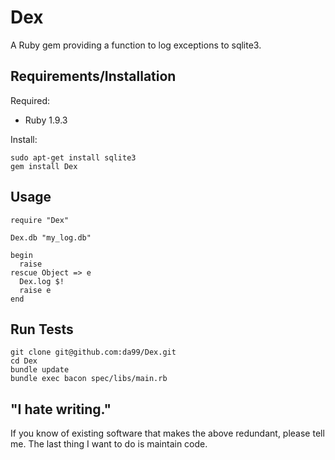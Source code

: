 
Dex
================

A Ruby gem providing a function to 
log exceptions to sqlite3.

Requirements/Installation
------------

Required:

* Ruby 1.9.3

Install:

    sudo apt-get install sqlite3
    gem install Dex

Usage
------

    require "Dex"
    
    Dex.db "my_log.db"

    begin
      raise
    rescue Object => e
      Dex.log $!
      raise e
    end


Run Tests
---------

    git clone git@github.com:da99/Dex.git
    cd Dex
    bundle update
    bundle exec bacon spec/libs/main.rb

"I hate writing."
-----------------------------

If you know of existing software that makes the above redundant,
please tell me. The last thing I want to do is maintain code.

